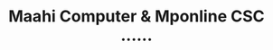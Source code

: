 ---
title: "Maahi Computer & Mponline CSC ......"
url: /deori/maahi-computer-und-mponline-csc/
shop: Computer
---